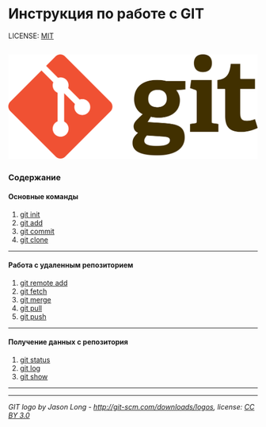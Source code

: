 # Инструкция по работе с GIT


LICENSE: [MIT](license.md)

![git-logo](./assets/1920px-Git-logo.svg.png)
---
### **Содержание**

#### Основные команды
1. [git init](/init.md)
2. [git add](add.md)
3. [git commit](commit.md)
4. [git clone](clone.md)
---
#### Работа с удаленным репозиторием
1. [git remote add](remote.md)
2. [git fetch](/fetch.md)
3. [git merge](merge.md)
4. [git pull](pull.md)
5. [git push](push.md)
---
#### Получение данных с репозитория
1. [git status](status.md)
2. [git log](log.md)
3. [git show](show.md)
---
---
*GIT logo by Jason Long - http://git-scm.com/downloads/logos, 
license: [CC BY 3.0](https://creativecommons.org/licenses/by/3.0/)*